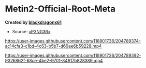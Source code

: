 # Metin2-Official-Root-Meta
 
**Created by [blackdragonx61](https://metin2.dev/profile/14335-mali/)**

- Source: [xP3NG3Rx](https://metin2.dev/profile/178-xp3ng3rx/)



https://user-images.githubusercontent.com/118901736/204789374-ac14cfa3-c1bd-4c63-b5b7-d69ee6b59228.mp4



https://user-images.githubusercontent.com/118901736/204789392-9326862f-68ce-4be2-9701-34817b828389.mp4

